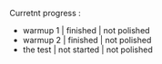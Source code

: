 Curretnt progress :

- warmup 1 | finished | not polished
- warmup 2 | finished | not polished
- the test | not started | not polished
